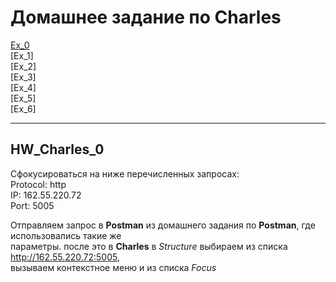 # Домашнее задание по Charles  
  
[Ex_0](#1.1)  
[Ex_1]  
[Ex_2]  
[Ex_3]  
[Ex_4]  
[Ex_5]  
[Ex_6]  
  
  ***  
  
## **HW_Charles_0**<a name="1.1"><a>

Сфокусироваться на ниже перечисленных запросах:  
Protocol: http  
IP: 162.55.220.72  
Port: 5005  
  
Отправляем запрос в **Postman** из домашнего задания по **Postman**, где использовались такие же  
параметры. после это в **Charles** в *Structure* выбираем из списка http://162.55.220.72:5005,  
вызываем контекстное меню и из списка *Focus*  

